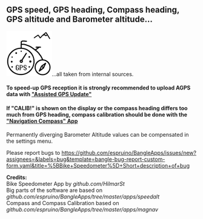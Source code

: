 ## GPS speed, GPS heading, Compass heading, GPS altitude and Barometer altitude...

![](Hochrad120px.png)...all taken from internal sources.

#### To speed-up GPS reception it is strongly recommended to upload AGPS data with ["Assisted GPS Update"](https://banglejs.com/apps/?id=assistedgps)

#### If "CALIB!" is shown on the display or the compass heading differs too much from GPS heading, compass calibration should be done with the ["Navigation Compass" App](https://banglejs.com/apps/?id=magnav) 

Permanently diverging Barometer Altitude values can be compensated in the settings menu.

Please report bugs to https://github.com/espruino/BangleApps/issues/new?assignees=&labels=bug&template=bangle-bug-report-custom-form.yaml&title=%5BBike+Speedometer%5D+Short+description+of+bug

**Credits:**<br>
Bike Speedometer App by <i>github.com/HilmarSt</i><br>
Big parts of the software are based on <i>github.com/espruino/BangleApps/tree/master/apps/speedalt</i><br>
Compass and Compass Calibration based on <i>github.com/espruino/BangleApps/tree/master/apps/magnav</i>
